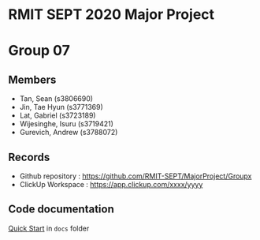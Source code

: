 # RMIT SEPT 2020 Major Project

# Group 07

## Members
* Tan, Sean (s3806690)
* Jin, Tae Hyun (s3771369)
* Lat, Gabriel (s3723189)
* Wijesinghe, Isuru (s3719421)
* Gurevich, Andrew (s3788072)

## Records

* Github repository : https://github.com/RMIT-SEPT/MajorProject/Groupx
* ClickUp Workspace : https://app.clickup.com/xxxx/yyyy


## Code documentation

[Quick Start](/docs/README.md) in `docs` folder
